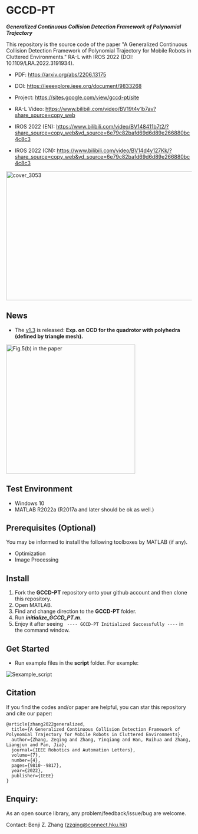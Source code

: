 # GCCD-PT
***Generalized Continuous Collision Detection Framework of Polynomial Trajectory***

This repository is the source code of the paper "A Generalized Continuous Collision Detection Framework of Polynomial Trajectory for Mobile Robots in Cluttered Environments." RA-L with IROS 2022 (DOI: 10.1109/LRA.2022.3191934).

* PDF: https://arxiv.org/abs/2206.13175

* DOI: https://ieeexplore.ieee.org/document/9833268

* Project: https://sites.google.com/view/gccd-pt/site

* RA-L Video: https://www.bilibili.com/video/BV19t4y1b7av?share_source=copy_web
* IROS 2022 (EN): https://www.bilibili.com/video/BV148411b7t2/?share_source=copy_web&vd_source=6e79c82bafd69d6d89e266880bc4c8c3
* IROS 2022 (CN): https://www.bilibili.com/video/BV14d4y127Kk/?share_source=copy_web&vd_source=6e79c82bafd69d6d89e266880bc4c8c3
<img width="650" height="350" alt="cover_3053" src="https://user-images.githubusercontent.com/20884450/215252986-1c9c15e4-f8ad-4f8a-8cb6-251eb4c2de59.jpg"/>



## News
* The [v1.3](https://github.com/Benjizhang/GCCD-PT/releases) is released: 
**Exp. on CCD for the quadrotor with polyhedra (defined by triangle mesh).**
<img width="350" height="350" alt="Fig.5(b) in the paper" src="https://user-images.githubusercontent.com/20884450/215252290-c95da57b-38be-4d9b-95a8-426683489f2b.png"/>


## Test Environment
* Windows 10
* MATLAB R2022a (R2017a and later should be ok as well.)

## Prerequisites (Optional)
You may be informed to install the following toolboxes by MATLAB (if any).
* Optimization
* Image Processing

## Install
1. Fork the **GCCD-PT** repository onto your github account and then clone this repository.
2. Open MATLAB.
3. Find and change direction to the **GCCD-PT** folder.
4. Run ***initialize_GCCD_PT.m***.
5. Enjoy it after seeing `` ---- GCCD-PT Initialized Successfully ----`` in the command window.

## Get Started
* Run example files in the **script** folder. For example:

![Sexample_script](https://user-images.githubusercontent.com/20884450/215252763-c94d7fa9-d743-4ee0-bc31-df50866e88e1.png)

## Citation
If you find the codes and/or paper are helpful, you can star this repository and cite our paper:

```
@article{zhang2022generalized,
  title={A Generalized Continuous Collision Detection Framework of Polynomial Trajectory for Mobile Robots in Cluttered Environments},
  author={Zhang, Zeqing and Zhang, Yinqiang and Han, Ruihua and Zhang, Liangjun and Pan, Jia},
  journal={IEEE Robotics and Automation Letters},
  volume={7},
  number={4},
  pages={9810--9817},
  year={2022},
  publisher={IEEE}
}
```

## Enquiry:
As an open source library, any problem/feedback/issue/bug are welcome.

Contact: Benji Z. Zhang (zzqing@connect.hku.hk)



